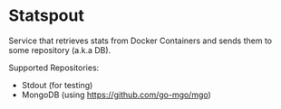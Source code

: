 Statspout
=========

Service that retrieves stats from Docker Containers and sends them to some repository (a.k.a DB).

Supported Repositories:

- Stdout (for testing)
- MongoDB (using https://github.com/go-mgo/mgo)
